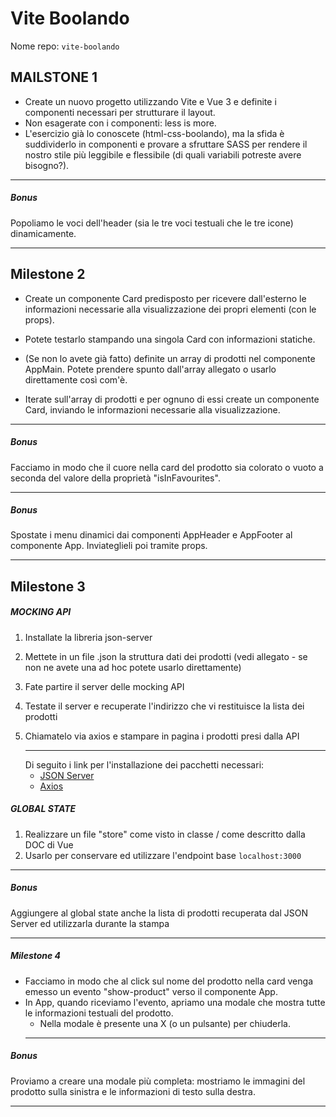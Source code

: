 # Vite Boolando

Nome repo: `vite-boolando`

## MAILSTONE 1

- Create un nuovo progetto utilizzando Vite e Vue 3 e definite i componenti necessari per strutturare il layout.
- Non esagerate con i componenti: less is more.
- L'esercizio già lo conoscete (html-css-boolando), ma la sfida è suddividerlo in componenti e provare a sfruttare SASS per rendere il nostro stile più leggibile e flessibile (di quali variabili potreste avere bisogno?).
<hr>

##### Bonus

Popoliamo le voci dell'header (sia le tre voci testuali che le tre icone) dinamicamente.

<hr>

## Milestone 2

- Create un componente Card predisposto per ricevere dall'esterno le informazioni necessarie alla visualizzazione dei propri elementi (con le props).
- Potete testarlo stampando una singola Card con informazioni statiche.

- (Se non lo avete già fatto) definite un array di prodotti nel componente AppMain. Potete prendere spunto dall'array allegato o usarlo direttamente così com'è.
- Iterate sull'array di prodotti e per ognuno di essi create un componente Card, inviando le informazioni necessarie alla visualizzazione.
<hr>

##### Bonus

Facciamo in modo che il cuore nella card del prodotto sia colorato o vuoto a seconda del valore della proprietà "isInFavourites".

<hr>

##### Bonus

Spostate i menu dinamici dai componenti AppHeader e AppFooter al componente App. Inviateglieli poi tramite props.

<hr>

## Milestone 3

##### MOCKING API

1. Installate la libreria json-server
2. Mettete in un file .json la struttura dati dei prodotti (vedi allegato - se non ne avete una ad hoc potete usarlo direttamente)
3. Fate partire il server delle mocking API
4. Testate il server e recuperate l'indirizzo che vi restituisce la lista dei prodotti
5. Chiamatelo via axios e stampare in pagina i prodotti presi dalla API
   <hr>
   Di seguito i link per l'installazione dei pacchetti necessari:

   - [JSON Server](https://www.npmjs.com/package/json-server)
   - [Axios](https://www.npmjs.com/package/axios)

##### GLOBAL STATE

1. Realizzare un file "store" come visto in classe / come descritto dalla DOC di Vue
2. Usarlo per conservare ed utilizzare l'endpoint base `localhost:3000`
<hr>

##### Bonus

Aggiungere al global state anche la lista di prodotti recuperata dal JSON Server ed utilizzarla durante la stampa

<hr>

##### Milestone 4

- Facciamo in modo che al click sul nome del prodotto nella card venga emesso un evento "show-product" verso il componente App.
- In App, quando riceviamo l'evento, apriamo una modale che mostra tutte le informazioni testuali del prodotto.
  - Nella modale è presente una X (o un pulsante) per chiuderla.
  <hr>

##### Bonus

Proviamo a creare una modale più completa: mostriamo le immagini del prodotto sulla sinistra e le informazioni di testo sulla destra.

<hr>
